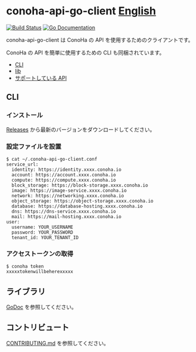 conoha-api-go-client [English](README.md)
=========

[![Build Status](https://travis-ci.org/is2ei/conoha-api-go-client.svg?branch=master&style=flat-square)][travis]
[![Go Documentation](http://img.shields.io/badge/go-documentation-blue.svg?style=flat-square)][godocs]

[travis]: https://travis-ci.org/is2ei/conoha-api-go-client
[godocs]: https://godoc.org/github.com/is2ei/conoha-api-go-client/conoha

conoha-api-go-client は ConoHa の API を使用するためのクライアントです。

ConoHa の API を簡単に使用するための CLI も同梱されています。

- [CLI](#cli)
- [lib](#ライブラリ)
- [サポートしている API](https://github.com/is2ei/conoha-api-go-client/wiki/Supported-APIs)

## CLI

### インストール

[Releases](https://github.com/is2ei/conoha-api-go-client/releases) から最新のバージョンをダウンロードしてください。

### 設定ファイルを設置

```
$ cat ~/.conoha-api-go-client.conf
service_url:
  identity: https://identity.xxxx.conoha.io
  account: https://account.xxxx.conoha.io
  compute: https://compute.xxxx.conoha.io
  block_storage: https://block-storage.xxxx.conoha.io
  image: https://image-service.xxxx.conoha.io
  network: https://networking.xxxx.conoha.io
  object_storage: https://object-storage.xxxx.conoha.io
  database: https://database-hosting.xxxx.conoha.io
  dns: https://dns-service.xxxx.conoha.io
  mail: https://mail-hosting.xxxx.conoha.io
user:
  username: YOUR_USERNAME
  password: YOUR_PASSWORD
  tenant_id: YOUR_TENANT_ID
```

### アクセストークンの取得

```
$ conoha token
xxxxxtokenwillbeherexxxxx
```

## ライブラリ

[GoDoc](https://godoc.org/github.com/is2ei/conoha-api-go-client/conoha) を参照してください。

## コントリビュート

[CONTRIBUTING.md](CONTRIBUTING.md) を参照してください。